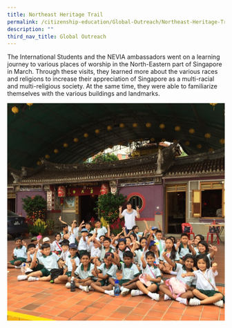 ```yaml
---
title: Northeast Heritage Trail
permalink: /citizenship-education/Global-Outreach/Northeast-Heritage-Trail/
description: ""
third_nav_title: Global Outreach
---
```

The International Students and the NEVIA ambassadors went on a learning journey to various places of worship in the North-Eastern part of Singapore in March. Through these visits, they learned more about the various races and religions to increase their appreciation of Singapore as a multi-racial and multi-religious society. At the same time, they were able to familiarize themselves with the various buildings and landmarks.

![](/images/NE%20heritage.jpeg)